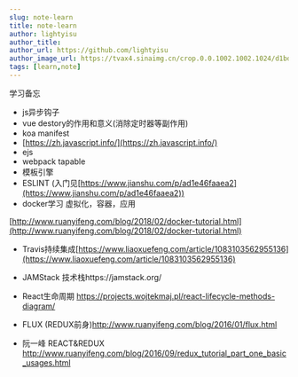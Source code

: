 ```yaml
---
slug: note-learn
title: note-learn
author: lightyisu
author_title: 
author_url: https://github.com/lightyisu
author_image_url: https://tvax4.sinaimg.cn/crop.0.0.1002.1002.1024/d1bdec9fly8gkzcigbeltj20ru0ruabm.jpg?KID=imgbed,tva&Expires=1606556341&ssig=Cu95rZ4khr
tags: [learn,note]
---
```

学习备忘

<!--truncate-->

* js异步钩子
* vue destory的作用和意义(消除定时器等副作用)
* koa manifest
* [https://zh.javascript.info/](https://zh.javascript.info/)
* ejs
* webpack tapable
* 模板引擎
* ESLINT (入门见[https://www.jianshu.com/p/ad1e46faaea2](https://www.jianshu.com/p/ad1e46faaea2))
* docker学习 虚拟化，容器，应用

[http://www.ruanyifeng.com/blog/2018/02/docker-tutorial.html](http://www.ruanyifeng.com/blog/2018/02/docker-tutorial.html)

* Travis持续集成[https://www.liaoxuefeng.com/article/1083103562955136](https://www.liaoxuefeng.com/article/1083103562955136)

* JAMStack 技术栈https://jamstack.org/

* React生命周期 https://projects.wojtekmaj.pl/react-lifecycle-methods-diagram/

* FLUX (REDUX前身)http://www.ruanyifeng.com/blog/2016/01/flux.html

* 阮一峰 REACT&REDUX http://www.ruanyifeng.com/blog/2016/09/redux_tutorial_part_one_basic_usages.html

  
